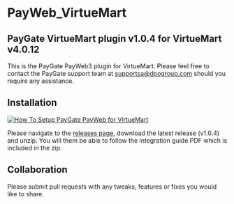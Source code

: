 # PayWeb_VirtueMart

## PayGate VirtueMart plugin v1.0.4 for VirtueMart v4.0.12

This is the PayGate PayWeb3 plugin for VirtueMart. Please feel free to contact the PayGate support team at supportsa@dpogroup.com should you require any assistance.

## Installation
[![How To Setup PayGate PayWeb for VirtueMart](https://www.appinlet.com/wp-content/uploads/2018/09/VirtueMart-Integration.jpg)](https://www.youtube.com/watch?v=mROuaX0NBsE "How To Setup PayGate PayWeb for VirtueMart")

Please navigate to the [releases page](https://github.com/PayGate/PayWeb_VirtueMart/releases), download the latest release (v1.0.4) and unzip. You will them be able to follow the integration guide PDF which is included in the zip.

## Collaboration

Please submit pull requests with any tweaks, features or fixes you would like to share.
